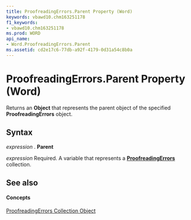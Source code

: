 ```yaml
---
title: ProofreadingErrors.Parent Property (Word)
keywords: vbawd10.chm163251178
f1_keywords:
- vbawd10.chm163251178
ms.prod: WORD
api_name:
- Word.ProofreadingErrors.Parent
ms.assetid: cd2e17c6-77db-a92f-4179-0d31a54c8b0a
---
```



# ProofreadingErrors.Parent Property (Word)

Returns an  **Object** that represents the parent object of the specified **ProofreadingErrors** object.


## Syntax

 _expression_ . **Parent**

 _expression_ Required. A variable that represents a **[ProofreadingErrors](proofreadingerrors-object-word.md)** collection.


## See also


#### Concepts


[ProofreadingErrors Collection Object](proofreadingerrors-object-word.md)

